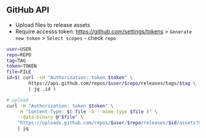 GitHub API
---

- Upload files to release assets
- Require accesss token: https://github.com/settings/tokens > `Generate new token` > `Select scopes` - check `repo`

```sh
user=USER
repo=REPO
tag=TAG
token=TOKEN
file=FILE
id=$( curl -sH "Authorization: token $token" \
		https://api.github.com/repos/$user/$repo/releases/tags/$tag \
		| jq .id )

# upload
curl -H "Authorization: token $token" \
	-H "Content-Type: $( file -b --mime-type $file )" \
	--data-binary @"$file" \
	"https://uploads.github.com/repos/$user/$repo/releases/$id/assets?name=$( basename $file )" \
	| jq
```
